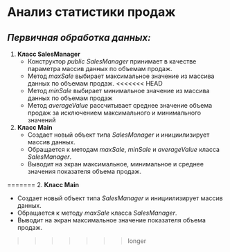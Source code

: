 # **Анализ статистики продаж**
## *Первичная обработка данных:*
1. **Класс SalesManager**
    * Конструктор *public SalesManager* принимает в качестве параметра массив данных по объемам продаж.
    * Метод *maxSale* выбирает максимальное значение из массива данных по объемам продаж. 
<<<<<<< HEAD
    * Метод *minSale* выбирает минимальное значение из массива данных по объемам продаж
    * Метод *averageValue* рассчитывает среднее значение объема продаж за исключением максимального и минимального значений
2. **Класс Main**
   * Создает новый объект типа *SalesManager* и инициилизирует массив данных.
   * Обращается к методам *maxSale*, *minSale* и *averageValue* класса *SalesManager*.
   * Выводит на экран максимальное, минимальное и среднее значения показателя объема продаж.

=======
2. **Класс Main**
   * Создает новый объект типа *SalesManager* и инициилизирует массив данных.
   * Обращается к методу *maxSale* класса *SalesManager*.
   * Выводит на экран максимальное значение показателя объема продаж.
>>>>>>> longer
